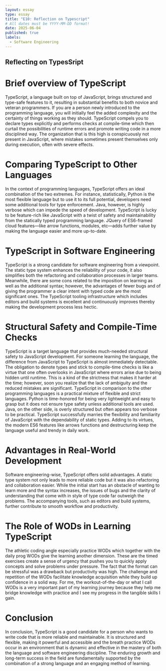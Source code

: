 ```yaml
---
layout: essay
type: essay
title: "E10: Reflection on Typescript"
# All dates must be YYYY-MM-DD format!
date: 2025-06-04
published: true
labels:
  - Software Engineering
---
```



## Reflecting on TypesSript

# Brief overview of TypeScript
  TypeScript, a language built on top of JavaScript, brings structured and type-safe features to it, resulting in substantial benefits to both novice and veteran programmers. If you are a person newly introduced to the programming language, you will initially feel the added complexity and the certainty of things working as they should. TypeScript compels you to declare types explicitly and performs checks at compile-time which then curtail the possibilities of runtime errors and promote writing code in a more disciplined way. The organization that is this high is conspicuously not present in JavaScript, where mistakes sometimes present themselves only during execution, often with severe effects.
  
# Comparing TypeScript to Other Languages
  In the context of programming languages, TypeScript offers an ideal combination of the two extremes. For instance, statistically, Python is the most flexible language but to use it to its full potential, developers need some additional tools for type enforcement. Java, however, is highly verbose which can impede the speed of development. TypeScript is lucky to be feature-rich like JavaScript with a twist of safety and maintainability from the statically typed programming language. JQuery of ES6-framed cloud features—like arrow functions, modules, etc—adds further value by making the language easier and more up-to-date.
  
# TypeScript in Software Engineering
  TypeScript is a strong candidate for software engineering from a viewpoint. The static type system enhances the reliability of your code, it also simplifies both the refactoring and collaboration processes in larger teams. Meanwhile, there are some cons related to the imposition on learning as well as the additional syntax; however, the advantages of fewer bugs and of giving the programmer a clear intent with typed code are the most significant ones. The TypeScript tooling infrastructure which includes editors and build systems is excellent and continuously improves thereby making the development process less hectic.

# Structural Safety and Compile-Time Checks
  TypeScript is a target language that provides much-needed structural safety to JavaScript development. For someone learning the language, the difference from JavaScript to TypeScript is almost immediately detectable. The obligation to denote types and stick to compile-time checks is like a virtue that one often overlooks in JavaScript where errors arise due to being hidden until runtime. This is a kind of the strictness that makes it harder at the time; however, soon you realize that the lack of ambiguity and the reduced mistakes are significant.
  TypeScript in comparison to the other programming languages is a practical mixture of flexible and strict languages. Python is time-honored for being very lightweight and easy to grasp but it does not ensure type safety unless additional tools are used. Java, on the other side, is overly structured but often appears too verbose to be practical. TypeScript successfully marries the flexibility and familiarity of JavaScript with the dependability of static types. Adding to its virtues, the modern ES6 features like arrows functions and destructuring keep the language useful and trendy in daily work.

# Advantages in Real-World Development
  Software engineering-wise, TypeScript offers solid advantages. A static type system not only leads to more reliable code but it was also refactoring and collaboration easier. While the initial start has an obstacle of wanting to learn more and the syntax increases, the issues of bugs and the clarity of understanding that come with in style of type code far outweigh the problems. The accompanying tools, such as editors and build systems, further contribute to smooth workflow and productivity.
  
# The Role of WODs in Learning TypeScript
  The athletic coding angle especially practice WODs which together with the daily prog WODs give the learning another dimension. These are the timed exercises create a sense of urgency that pushes you to quickly apply concepts and solve problems under pressure. The fact that the format can be stressful was a drawback but productivity was high. The challenge and repetition of the WODs facilitate knowledge acquisition while they build up confidence in a solid way. For me, the workout-of-the-day or what I call WODs is a very important part of my learning journey because they help me bridge knowledge with practice and I see my progress in the tangible skills I gain.

# Conclusion
  In conclusion, TypeScript is a good candidate for a person who wants to write code that is more reliable and maintainable. It is structured and flexible, making it powerful and accessible and the breath practice WODs occur in an environment that is dynamic and effective in the mastery of both the language and software engineering discipline. The enduring growth and long-term success in the field are fundamentally supported by the combination of a strong language and an engaging method of learning.
